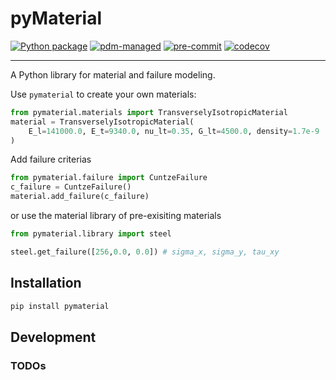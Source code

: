 # pyMaterial

[![Python package](https://github.com/Modular-Design/pyMaterial/actions/workflows/test.yml/badge.svg?branch=master)](https://github.com/Modular-Design/pyMaterial/actions/workflows/test.yml)
[![pdm-managed](https://img.shields.io/badge/pdm-managed-blueviolet)](https://pdm.fming.dev)
[![pre-commit](https://img.shields.io/badge/pre--commit-enabled-brightgreen?logo=pre-commit)](https://github.com/pre-commit/pre-commit)
[![codecov](https://codecov.io/github/Modular-Design/pyMaterial/branch/master/graph/badge.svg?token=DMR46WJCVP)](https://codecov.io/github/Modular-Design/pyMaterial)

---

A Python library for material and failure modeling.

Use ``pymaterial`` to create your own materials:
```python
from pymaterial.materials import TransverselyIsotropicMaterial
material = TransverselyIsotropicMaterial(
    E_l=141000.0, E_t=9340.0, nu_lt=0.35, G_lt=4500.0, density=1.7e-9
)
```
Add failure criterias
```python
from pymaterial.failure import CuntzeFailure
c_failure = CuntzeFailure()
material.add_failure(c_failure)
```

or use the material library of pre-exisiting materials
```python
from pymaterial.library import steel

steel.get_failure([256,0.0, 0.0]) # sigma_x, sigma_y, tau_xy
```


## Installation

```sh
pip install pymaterial
```

## Development

### TODOs
